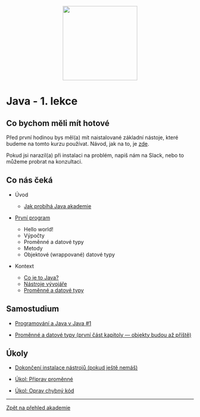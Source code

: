 <p align="center">
  <img src="https://engeto.cz/wp-content/uploads/2019/01/engeto-square.png" width="200" height="200">
</p>

# Java - 1. lekce

## Co bychom měli mít hotové

Před první hodinou bys měl(a) mít naistalované základní nástoje, které budeme na tomto kurzu používat. Návod, jak na to, je [zde](https://github.com/ENGETO-Java-Akademie-2021-07-12/intro/blob/main/priprava.md).

Pokud jsi narazil(a) při instalaci na problém, napiš nám na Slack, nebo to můžeme probrat na konzultaci.

## Co nás čeká

 - Úvod
    - [Jak probíhá Java akademie](https://github.com/ENGETO-Java-Akademie-2021-07-12/intro/blob/main/o-akademii.md)

 - [První program](prvni-projekt.md)
   - Hello world!
   - Výpočty
   - Proměnné a datové typy
   - Metody
   - Objektové (wrappované) datové typy
 
 - Kontext
    - [Co je to Java?](java-a-jdk.md)
    - [Nástroje vývojáře](nastroje.md)
    - [Proměnné a&nbsp;datové typy](promenne-a-datove-typy.md)
 
## Samostudium

 - [Programování a Java v&nbsp;Java #1](https://learn.engeto.com/cs/kurz/java-1-uvod-do-programovani/studium/nmKzyzg5TKqZtXXx8-yYaQ/zaciname-s-javou/co-je-programovani/programatori-a-programovaci-jazyky)

  - [Proměnné a&nbsp;datové typy (první část kapitoly — objekty budou až příště)](https://learn.engeto.com/cs/kurz/java-1-uvod-do-programovani/studium/u2B-FJ11Q5mW6MDi-B6GSg/popis-dat-promenne-objekty/promenne-a-datove-typy/promenne)


## Úkoly

 - [Dokončení instalace nástrojů (pokud ještě nemáš)](https://github.com/ENGETO-Java-Akademie-2021-07-12/intro/blob/main/priprava.md)

 - [Úkol: Připrav proměnné](ukol-vytvor-promenne.md)
 - [Úkol: Oprav chybný kód](ukol-oprav-kod/README.md)


---

[Zpět na přehled akademie](https://github.com/ENGETO-Java-Akademie-2021-07-12/intro)